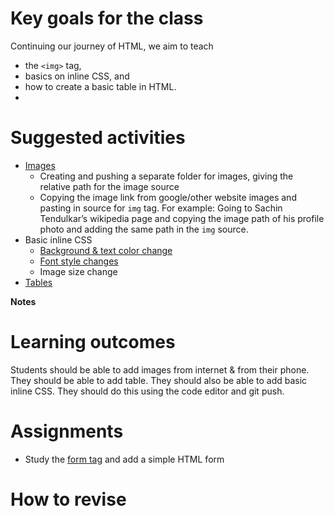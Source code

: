# Key goals for the class

Continuing our journey of HTML, we aim to teach 

* the `<img>` tag,
* basics on inline CSS, and 
* how to create a basic table in HTML.
* 
# Suggested activities

- [Images](https://developer.mozilla.org/en-US/docs/Learn/HTML/Multimedia_and_embedding/Images_in_HTML)
    - Creating and pushing  a separate folder for images, giving the relative path for the image source
    - Copying the image link from google/other website images and pasting in source for `img` tag. For example: Going to Sachin Tendulkar’s wikipedia page and copying the image path of his profile photo and adding the same path in the `img` source.
- Basic inline CSS
    - [Background & text color change](https://www.w3schools.com/html/html_colors.asp)
    - [Font style changes](https://www.w3schools.com/tags/tryit.asp?filename=tryhtml_font_face_css)
    - Image size change
- [Tables](https://developer.mozilla.org/en-US/docs/Learn/HTML/Tables/Basics)

**Notes**

# Learning outcomes
Students should be able to add images from internet & from their phone. They should be able to add table. They should also be able to add basic inline CSS. They should do this using the code editor and git push.

# Assignments
- Study the [form tag](https://www.w3schools.com/tags/tag_form.asp) and add a simple HTML form 

# How to revise
